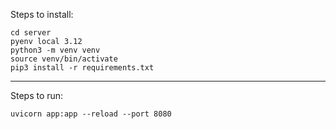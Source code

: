 Steps to install:

```
cd server
pyenv local 3.12
python3 -m venv venv
source venv/bin/activate
pip3 install -r requirements.txt
```

---
Steps to run:

```
uvicorn app:app --reload --port 8080
```